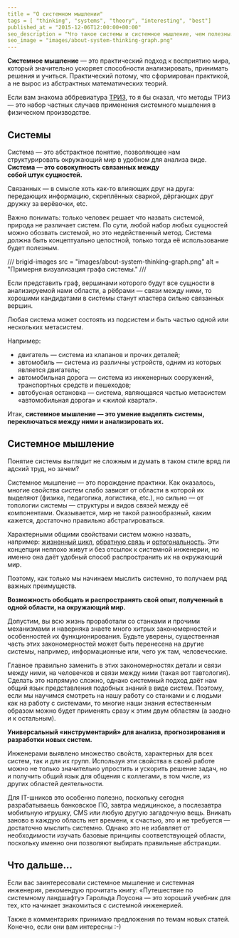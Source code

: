 ```yaml
---
title = "О системном мышлении"
tags = [ "thinking", "systems", "theory", "interesting", "best"]
published_at = "2015-12-06T12:00:00+00:00"
seo_description = "Что такое системы и системное мышление, чем полезны."
seo_image = "images/about-system-thinking-graph.png"
---
```


**Системное мышление** — это практический подход к восприятию мира, который значительно ускоряет способности анализировать, принимать решения и учиться. Практический потому, что сформирован практикой, а не вырос из абстрактных математических теорий.

Если вам знакома аббревиатура [ТРИЗ](https://ru.wikipedia.org/wiki/%D0%A2%D0%B5%D0%BE%D1%80%D0%B8%D1%8F_%D1%80%D0%B5%D1%88%D0%B5%D0%BD%D0%B8%D1%8F_%D0%B8%D0%B7%D0%BE%D0%B1%D1%80%D0%B5%D1%82%D0%B0%D1%82%D0%B5%D0%BB%D1%8C%D1%81%D0%BA%D0%B8%D1%85_%D0%B7%D0%B0%D0%B4%D0%B0%D1%87), то я бы сказал, что методы ТРИЗ — это набор частных случаев применения системного мышления в физическом производстве.

<!-- more -->

## Системы

Система — это абстрактное понятие, позволяющее нам структурировать окружающий мир в удобном для анализа виде.
**Система — это совокупность связанных между собой штук сущностей.**

Связанных — в смысле хоть как-то влияющих друг на друга: передающих информацию, скреплённых сваркой, дёргающих друг дружку за верёвочки, etc.

Важно понимать: только человек решает что назвать системой, природа не различает систем. По сути, любой набор любых сущностей можно обозвать системой, но это недейственный метод. Система должна быть концептуально целостной, только тогда её использование будет полезным.

/// brigid-images
src = "images/about-system-thinking-graph.png"
alt = "Примерня визуализация графа системы."
///

Если представить граф, вершинами которого будут все сущности в анализируемой нами области, а рёбрами — связи между ними, то хорошими кандидатами в системы станут кластера сильно связанных вершин.

Любая система может состоять из подсистем и быть частью одной или нескольких метасистем.

Например:

- двигатель — система из клапанов и прочих деталей;
- автомобиль — система из различны устройств, одним из которых является двигатель;
- автомобильная дорога — система из инженерных сооружений, транспортных средств и пешеходов;
- автобусная остановка — система, являющаяся частью метасистем «автомобильная дорога» и «жилой квартал».

Итак, **системное мышление — это умение выделять системы, переключаться между ними и анализировать их.**

## Системное мышление

Понятие системы выглядит не сложным и думать в таком стиле вряд ли адский труд, но зачем?

Системное мышление — это порождение практики. Как оказалось, многие свойства систем слабо зависят от области в которой их выделяют (физика, педагогика, логистика, etc.), но сильно — от топологии системы — структуры и видов связей между её компонентами. Оказывается, мир не такой разнообразный, каким кажется, достаточно правильно абстрагироваться.

Характерными общими свойствами систем можно назвать, например: [жизненный цикл](https://ru.wikipedia.org/wiki/%D0%96%D0%B8%D0%B7%D0%BD%D0%B5%D0%BD%D0%BD%D1%8B%D0%B9_%D1%86%D0%B8%D0%BA%D0%BB_%D1%81%D0%B8%D1%81%D1%82%D0%B5%D0%BC%D1%8B), [обратную связь](https://ru.wikipedia.org/wiki/%D0%9E%D0%B1%D1%80%D0%B0%D1%82%D0%BD%D0%B0%D1%8F_%D1%81%D0%B2%D1%8F%D0%B7%D1%8C_(%D0%BA%D0%B8%D0%B1%D0%B5%D1%80%D0%BD%D0%B5%D1%82%D0%B8%D0%BA%D0%B0)) и [ортогональность](https://ru.wikibooks.org/wiki/%D0%A1%D0%BB%D0%BE%D0%B2%D0%B0%D1%80%D0%B8%D0%BA_%D1%84%D0%B8%D0%BB%D0%BE%D1%81%D0%BE%D1%84%D1%81%D1%82%D0%B2%D1%83%D1%8E%D1%89%D0%B5%D0%B3%D0%BE_%D0%B8%D0%BD%D1%84%D0%BE%D1%80%D0%BC%D0%B0%D1%82%D0%B8%D0%BA%D0%B0/%D0%9E%D1%80%D1%82%D0%BE%D0%B3%D0%BE%D0%BD%D0%B0%D0%BB%D1%8C%D0%BD%D0%BE%D1%81%D1%82%D1%8C). Эти концепции неплохо живут и без отсылок к системной инженерии, но именно она даёт удобный способ распространить их на окружающий мир.

Поэтому, как только мы начинаем мыслить системно, то получаем ряд важных преимуществ.

**Возможность обобщать и распространять свой опыт, полученный в одной области, на окружающий мир.**

Допустим, вы всю жизнь проработали со станками и прочими механизмами и наверняка знаете много хитрых закономерностей и особенностей их функционирования. Будьте уверены, существенная часть этих закономерностей может быть перенесена на другие системы, например, информационные или, чего уж там, человеческие.

Главное правильно заменить в этих закономерностях детали и связи между ними, на человечков и связи между ними (такая вот тавтология). Сделать это напрямую сложно, однако системный подход даёт нам общий язык представления подобных знаний в виде систем. Поэтому, если мы научимся смотреть на нашу работу со станками и с людьми как на работу с системами, то многие наши знания естественным образом можно будет применять сразу к этим двум областям (а заодно и к остальным).

**Универсальный «инструментарий» для анализа, прогнозирования и разработки новых систем.**

Инженерами выявлено множество свойств, характерных для всех систем, так и для их групп. Используя эти свойства в своей работе можно не только значительно упростить и ускорить решение задач, но и получить общий язык для общения с коллегами, в том числе, из других областей деятельности.

Для IT-шников это особенно полезно, поскольку сегодня разрабатываешь банковское ПО, завтра медицинское, а послезавтра мобильную игрушку, CMS или любую другую загадочную вещь. Вникать заново в каждую область нет времени, к счастью, это и не требуется — достаточно мыслить системно. Однако это не избавляет от необходимости изучать базовые принципы соответствующей области, поскольку именно они позволяют выбирать правильные абстракции.

## Что дальше…

Если вас заинтересовали системное мышление и системная инженерия, рекомендую прочитать книгу: «Путешествие по системному ландшафту» Гарольда Лоусона — это хороший учебник для тех, кто начинает знакомиться с системной инженерией.

Также в комментариях принимаю предложения по темам новых статей. Конечно, если они вам интересны :-)
